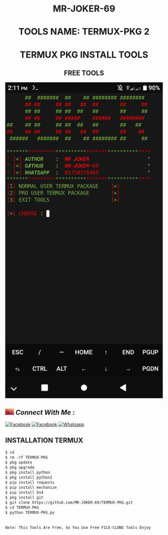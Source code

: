 <h1 align="center"> MR-JOKER-69 </h1>

<h1 align="center"> TOOLS NAME: TERMUX-PKG 2</h1>
<h1 align="center"> TERMUX PKG INSTALL TOOLS</h1>

<h2 align="center"> FREE TOOLS</h2>

![20200808_160757](https://github.com/MR-JOKER-69/TERMUX-PKG/blob/main/Screenshot_20220606-141138.png)

<h2><img width="28" src="https://github.com/DalpatRathore/dalpatrathore/blob/main/assets/icons/icon-contact.png" /><i> Connect With Me :</i></h2>

[![Facebook](https://img.shields.io/badge/Facebook_Page-red?style=for-the-badge&logo=facebook)](https://www.facebook.com/MRJOKER69X)
[![Facebook](https://img.shields.io/badge/Facebook_Id-green?style=for-the-badge&logo=facebook)](https://www.facebook.com/100044147289767)
[![Whatsapp](https://img.shields.io/badge/Whatsapp-blue?style=for-the-badge&logo=whatsapp)](https://wa.me/+8801750376469)


## <b>INSTALLATION TERMUX</b>

```
$ cd
$ rm -rf TERMUX-PKG
$ pkg update
$ pkg upgrade
$ pkg install python
$ pkg install python2
$ pip install requests
$ pip install mechanize
$ pip install bs4
$ pkg install git
$ git clone https://github.com/MR-JOKER-69/TERMUX-PKG.git
$ cd TERMUX-PKG
$ python TERMUX-PKG.py


Note: This Tools Are Free, So You Use Free FILE-CLONE Tools Enjoy

